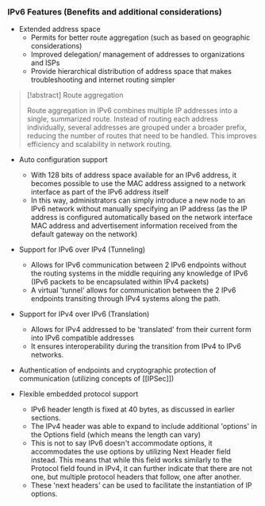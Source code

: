 
### IPv6 Features (Benefits and additional considerations)

- Extended address space
	- Permits for better route aggregation (such as based on geographic considerations)
	- Improved delegation/ management of addresses to organizations and ISPs
	- Provide hierarchical distribution of address space that makes troubleshooting and internet routing simpler
	
>[!abstract] Route aggregation
>
>Route aggregation in IPv6 combines multiple IP addresses into a single, summarized route. Instead of routing each address individually, several addresses are grouped under a broader prefix, reducing the number of routes that need to be handled. This improves efficiency and scalability in network routing.
	
- Auto configuration support
	- With 128 bits of address space available for an IPv6 address, it becomes possible to use the MAC address assigned to a network interface as part of the IPv6 address itself
	- In this way, administrators can simply introduce a new node to an IPv6 network without manually specifying an IP address (as the IP address is configured automatically based on the network interface MAC address and advertisement information received from the default gateway on the network)
	  
- Support for IPv6 over IPv4 (Tunneling)
	- Allows for IPv6 communication between 2 IPv6 endpoints without the routing systems in the middle requiring any knowledge of IPv6 (IPv6 packets to be encapsulated within IPv4 packets)
	- A virtual 'tunnel' allows for communication between the 2 IPv6 endpoints transiting through IPv4 systems along the path.
	  
- Support for IPv4 over IPv6 (Translation)
	- Allows for IPv4 addressed to be 'translated' from their current form into IPv6 compatible addresses
	- It ensures interoperability during the transition from IPv4 to IPv6 networks.
	  
- Authentication of endpoints and cryptographic protection of communication (utilizing concepts of [[IPSec]])
	  
- Flexible embedded protocol support
	- IPv6 header length is fixed at 40 bytes, as discussed in earlier sections.
	- The IPv4 header was able to expand to include additional 'options' in the Options field (which means the length can vary)
	- This is not to say IPv6 doesn't accommodate options, it accommodates the use options by utilizing Next Header field instead. This means that while this field works similarly to the Protocol field found in IPv4, it can further indicate that there are not one, but multiple protocol headers that follow, one after another.
	- These 'next headers' can be used to facilitate the instantiation of IP options.